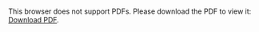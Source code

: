 <object data="christ-in-song/CIS1908pdfs/457.pdf" type="application/pdf" width="100%" height="1024px">
    <embed src="christ-in-song/CIS1908pdfs/457.pdf">
        <p>This browser does not support PDFs. Please download the PDF to view it: <a href="christ-in-song/CIS1908pdfs/457.pdf">Download PDF</a>.</p>
    </embed>
</object>
